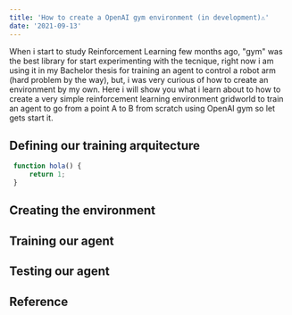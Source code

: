 ```yaml
---
title: 'How to create a OpenAI gym environment (in development)⚠️'
date: '2021-09-13'
---
```


When i start to study Reinforcement Learning few months ago, "gym" was the best library for start experimenting with the tecnique, right now i am using it in my Bachelor thesis for training an agent to control a robot arm (hard problem by the way), but, i was very curious of how to create an environment by my own. Here i will show you what i learn about to how to create a very simple reinforcement learning environment gridworld to train an agent to go from a point A to B from scratch using OpenAI gym so let gets start it.

## Defining our training arquitecture

```javascript
 function hola() {
     return 1;
 }
```

## Creating the environment

## Training our agent

## Testing our agent


## Reference

